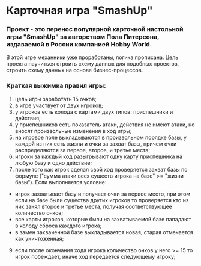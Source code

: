 # Карточная игра "SmashUp"
### Проект - это перенос популярной карточной настольной игры "SmashUp" за авторством Пола Питерсона, издаваемой в России компанией Hobby World. 
В этой игре механники уже проработаны, логика прописана. Цель проекта научиться строить схему данных для подобных проектов, строить схему данных на основе бизнес-процессов.

### Краткая выжимка правил игры:
1. цель игры заработать 15 очков;
2. в игре участвует от двух игроков;
3. у игроков есть колода с картами двух типов: приспешники и действия;
4. у приспешников есть показатель атаки, действия не имеют атаки, но вносят произвольные изменения в ход игры;
5. на игровое поле выкладываются в произвольном порядке базы, у каждой из них есть жизни и очки за захват базы, причем очки распределяются за первое, второе, и третье места;
6. игроки за каждый код разыгрывают одну карту приспешника на любую базу и одно действие; 
7. после того как игрок сделал свой ход проверяется захват базы по формуле ("сумма атаки всех существ игрока на базе" >= "жизни базы"). Если выполняется условие:
+ игрок захватывает базу и получает очки за первое место, при этом если на базе были существа других игроков то проверяется кто из них занял второе и третье места, получая соответствующее количество очков;
+ все карты игроков, которые были на захватываемой базе пападают в колоду сброса каждого игрока;
+ в замен захваченной базе выкладывается новая, старая отмечается как уничтоженная;
9. если после окончания хода игрока количество очков у него >= 15 то игрок побеждает, иначе ход передается следующему игроку; 
